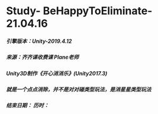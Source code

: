 # Study- BeHappyToEliminate-21.04.16

##### 引擎版本：Unity-2019.4.12
##### 来源：齐齐课收费课 Plane老师
##### Unity3D制作《开心消消乐》(Unity2017.3)
##### 就是一个点点消除，并不是对对碰类型玩法，是消星星类型玩法

##### 结束日期： 历时：
